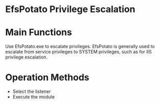 # EfsPotato Privilege Escalation

# Main Functions
Use EfsPotato.exe to escalate privileges. EfsPotato is generally used to escalate from service privileges to SYSTEM privileges, such as for IIS privilege escalation.

# Operation Methods
- Select the listener
- Execute the module